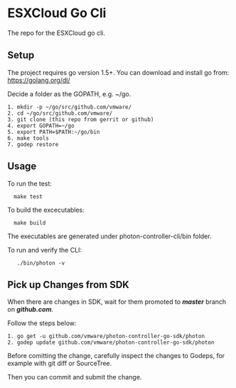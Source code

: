 ESXCloud Go Cli
===============

The repo for the ESXCloud go cli.

## Setup

The project requires go version 1.5+. You can download and install go from: https://golang.org/dl/

Decide a folder as the GOPATH, e.g. ~/go.
    
    1. mkdir -p ~/go/src/github.com/vmware/
    2. cd ~/go/src/github.com/vmware/ 
    3. git clone (this repo from gerrit or github)
    4. export GOPATH=~/go
    5. export PATH=$PATH:~/go/bin
    6. make tools
    7. godep restore 


## Usage

To run the test:
    
      make test
      
To build the excecutables:
    
      make build
      
The executables are generated under photon-controller-cli/bin folder.
    
To run and verify the CLI:
    
       ./bin/photon -v
        
    
## Pick up Changes from SDK

When there are changes in SDK, wait for them promoted to **_master_** branch on **_github.com_**.

Follow the steps below:
    
    1. go get -u github.com/vmware/photon-controller-go-sdk/photon
    2. godep update github.com/vmware/photon-controller-go-sdk/photon
    
Before comitting the change, carefully inspect the changes to Godeps, for example with git diff or SourceTree.
    
Then you can commit and submit the change.
